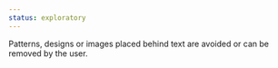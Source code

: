 ```yaml
---
status: exploratory
---
```


Patterns, designs or images placed behind text are avoided or can be removed by the user.
